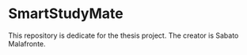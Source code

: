 # SmartStudyMate
This repository is dedicate for the thesis project. The creator is Sabato Malafronte.
